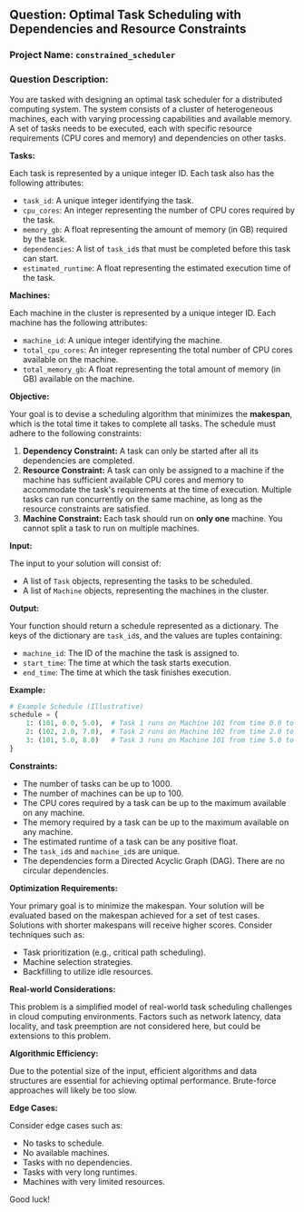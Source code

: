 ## Question: Optimal Task Scheduling with Dependencies and Resource Constraints

### Project Name: `constrained_scheduler`

### Question Description:

You are tasked with designing an optimal task scheduler for a distributed computing system.  The system consists of a cluster of heterogeneous machines, each with varying processing capabilities and available memory.  A set of tasks needs to be executed, each with specific resource requirements (CPU cores and memory) and dependencies on other tasks.

**Tasks:**

Each task is represented by a unique integer ID. Each task also has the following attributes:

*   `task_id`: A unique integer identifying the task.
*   `cpu_cores`: An integer representing the number of CPU cores required by the task.
*   `memory_gb`: A float representing the amount of memory (in GB) required by the task.
*   `dependencies`: A list of `task_id`s that must be completed before this task can start.
*   `estimated_runtime`: A float representing the estimated execution time of the task.

**Machines:**

Each machine in the cluster is represented by a unique integer ID. Each machine has the following attributes:

*   `machine_id`: A unique integer identifying the machine.
*   `total_cpu_cores`: An integer representing the total number of CPU cores available on the machine.
*   `total_memory_gb`: A float representing the total amount of memory (in GB) available on the machine.

**Objective:**

Your goal is to devise a scheduling algorithm that minimizes the **makespan**, which is the total time it takes to complete all tasks. The schedule must adhere to the following constraints:

1.  **Dependency Constraint:** A task can only be started after all its dependencies are completed.
2.  **Resource Constraint:** A task can only be assigned to a machine if the machine has sufficient available CPU cores and memory to accommodate the task's requirements at the time of execution.  Multiple tasks can run concurrently on the same machine, as long as the resource constraints are satisfied.
3.  **Machine Constraint:** Each task should run on **only one** machine. You cannot split a task to run on multiple machines.

**Input:**

The input to your solution will consist of:

*   A list of `Task` objects, representing the tasks to be scheduled.
*   A list of `Machine` objects, representing the machines in the cluster.

**Output:**

Your function should return a schedule represented as a dictionary. The keys of the dictionary are `task_id`s, and the values are tuples containing:

*   `machine_id`: The ID of the machine the task is assigned to.
*   `start_time`: The time at which the task starts execution.
*   `end_time`: The time at which the task finishes execution.

**Example:**

```python
# Example Schedule (Illustrative)
schedule = {
    1: (101, 0.0, 5.0),  # Task 1 runs on Machine 101 from time 0.0 to 5.0
    2: (102, 2.0, 7.0),  # Task 2 runs on Machine 102 from time 2.0 to 7.0
    3: (101, 5.0, 8.0)   # Task 3 runs on Machine 101 from time 5.0 to 8.0
}
```

**Constraints:**

*   The number of tasks can be up to 1000.
*   The number of machines can be up to 100.
*   The CPU cores required by a task can be up to the maximum available on any machine.
*   The memory required by a task can be up to the maximum available on any machine.
*   The estimated runtime of a task can be any positive float.
*   The `task_id`s and `machine_id`s are unique.
*   The dependencies form a Directed Acyclic Graph (DAG). There are no circular dependencies.

**Optimization Requirements:**

Your primary goal is to minimize the makespan.  Your solution will be evaluated based on the makespan achieved for a set of test cases.  Solutions with shorter makespans will receive higher scores.  Consider techniques such as:

*   Task prioritization (e.g., critical path scheduling).
*   Machine selection strategies.
*   Backfilling to utilize idle resources.

**Real-world Considerations:**

This problem is a simplified model of real-world task scheduling challenges in cloud computing environments.  Factors such as network latency, data locality, and task preemption are not considered here, but could be extensions to this problem.

**Algorithmic Efficiency:**

Due to the potential size of the input, efficient algorithms and data structures are essential for achieving optimal performance.  Brute-force approaches will likely be too slow.

**Edge Cases:**

Consider edge cases such as:

*   No tasks to schedule.
*   No available machines.
*   Tasks with no dependencies.
*   Tasks with very long runtimes.
*   Machines with very limited resources.

Good luck!
